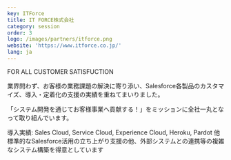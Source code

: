```yaml
---
key: ITForce
title: IT FORCE株式会社
category: session
order: 3
logo: /images/partners/itforce.png
website: 'https://www.itforce.co.jp/'
lang: ja
---
```

FOR ALL CUSTOMER SATISFUCTION

業界問わず、お客様の業務課題の解決に寄り添い、Salesforce各製品のカスタマイズ、導入・定着化の支援の実績を重ねてまいりました。

「システム開発を通じてお客様事業へ貢献する！」をミッションに全社一丸となって取り組んでいます。

導入実績: Sales Cloud, Service Cloud, Experience Cloud, Heroku, Pardot 他
標準的なSalesforce活用の立ち上がり支援の他、外部システムとの連携等の複雑なシステム構築を得意としています